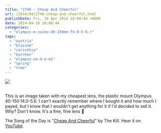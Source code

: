```yaml
---
title: "2740 - Cheap And Cheerful"
url: /2014/04/2740-cheap-and-cheerful.html
publishDate: Fri, 18 Apr 2014 18:00:44 +0000
date: 2014-04-18 20:00:44
categories: 
  - "olympus-m-zuiko-40-150mm-f4-0-5-6-r"
tags: 
  - "austria"
  - "blossom"
  - "carinthia"
  - "karnten"
  - "olympus-om-d-e-m1"
  - "spring"
  - "tree"
---
```

<div class="container">
<div class="center"><a target="_blank" href="https://farm8.staticflickr.com/7438/13903634393_5684707bef_o.jpg"><img src="https://d25zfm9zpd7gm5.cloudfront.net/0600x0600/2014/20140413_120035_lr_plain.jpg" /></a></div>
</div>
<br />

This is an image taken with my cheapest lens, the plastic mount Olympus 40-150 f4.0-5.6. I can't exactly remember where I bought it and how much I payed, but I know that I wouldn't get anything for it if I'd decided to sell it. Why? Don't know. It's a fine, fine lens 🙂

The Song of the Day is "<a href="http://www.lyricsmode.com/lyrics/k/kills/cheap_and_cheerful.html" target="_blank">Cheap And Cheerful</a>" by The Kill. Hear it on <a href="https://www.youtube.com/watch?v=Zlrb6wOW6e0" target="_blank">YouTube</a>.
